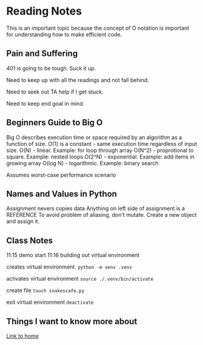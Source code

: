 # Reading Notes

This is an important topic because the concept of O notation is important for understanding how to make efficient code.

## Pain and Suffering

401 is going to be tough.  Suck it up.

Need to keep up with all the readings and not fall behind.

Need to seek out TA help if I get stuck.

Need to keep end goal in mind.

## Beginners Guide to Big O

Big O describes execution time or space required by an algorithm as a function of size.
O(1) is a constant - same execution time regardless of input size.
O(N) - linear.  Example: for loop through array
O(N^2) - proprotional to square.  Example: nested loops
O(2^N) - exponential.  Example: add items in growing array
O(log N) - logarithmic.  Example: binary search

Assumes worst-case performance scenario

## Names and Values in Python

Assignment nevers copies data
Anything on left side of assignment is a REFERENCE
To avoid problem of aliasing, don't mutate.  Create a new object and assign it.

## Class Notes

11:15 demo start
11:16 building out virtual environment

creates virtual environment.
`python -m venv .venv`

activates virtual environment
`source ./.venv/bin/activate`

create file
`touch snakescafe.py`

exit virtual environment
`deactivate`

## Things I want to know more about

[Link to home](https://mikeshen7.github.io/reading-notes)
